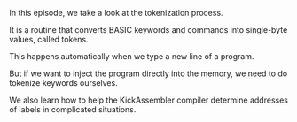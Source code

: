 In this episode, we take a look at the tokenization process.

It is a routine that converts BASIC keywords and commands into single-byte values, called tokens.

This happens automatically when we type a new line of a program.

But if we want to inject the program directly into the memory, we need to do tokenize keywords ourselves.

We also learn how to help the KickAssembler compiler determine addresses of labels in complicated situations.